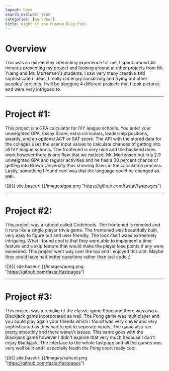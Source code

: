 ```yaml
---
layout: home
search_exclude: true
categories: [markdown]
title: Night of the Museum Blog Post
---
```


# Overview
This was an extreemely interesting experience for me, I spent around 45 minutes presenting my project and looking around at other projects from Mr. Yueng and Mr. Mortensen's students. I saw very many creative and sophisticated ideas, I really did enjoy socializing and trying out other peoples' projects. 
I will be blogging 4 different projects that I took pictures and were very intrigued to.

---
# Project #1:
This project is a GPA calculator for IVY league schools. You enter your unweighted GPA, Essay Score, extra cirriculars, leadership positions, awards, and an optional ACT or SAT score. The API with the stored data for the colleges uses the user input values to calculate chances of getting into all IVY league schools. The frontened is very nice and the backend does work however there is one flaw that we noticed. Mr. Mortensen put in a 2.9 unweighted GPA and regular activities and he had a 30 percent chance of getting into Brown University thus showing flaws in the calculation process. Lastly, something I found cool was that the language could be changed as well.

![]({{ site.baseurl }}/images/gpa.png "https://github.com/fastai/fastpages")

---
# Project #2:
This project was a kahoot called Codehoots. The frontened is remoled and it runs like a single player trivia game. The frontened was beautifully built, very easy to figure out and user friendly. The look itself waas extreemely intriguing. What I found cool is that they were able to implement a time feature and a skip feature that would make the player lose points if any were exceeded. This project went way over the top and I enjoyed this alot. Maybe they could have had better questions rather than just code :)

![]({{ site.baseurl }}/images/pong.png "https://github.com/fastai/fastpages")

---
# Project #3:
This project was a remake of the classic game Pong and there was also a Blackjack game incorporated as well. The Pong game was multiplayer and you could play again your friends which I found was very clever and very sophisticated as they had to get to seperate inputs. The game also ran pretty smoothly and there weren't issues. This same goes with the Blackjack game however I didn't explore that very much because I don't enjoy Blackjack. The interface to the whole fastpage and all the games was very well built and I especially foudn the Pong court really cool.

![]({{ site.baseurl }}/images/kahoot.png "https://github.com/fastai/fastpages")

